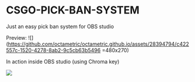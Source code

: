 # CSGO-PICK-BAN-SYSTEM
Just an easy pick ban system for OBS studio

Preview:
![](https://github.com/octametric/octametric.github.io/assets/28394794/c422557c-1520-4278-8ab2-9c5cb63b5496 =480x270)

In action inside OBS studio (using Chroma key)


![](https://media3.giphy.com/media/v1.Y2lkPTc5MGI3NjExaXY1NWw3bDk0OGJnOTM4dHp4dWZteG55bXA2bTJlNTFmbHNuZXg0YiZlcD12MV9pbnRlcm5hbF9naWZfYnlfaWQmY3Q9Zw/G7qFplMDFXSOuMXfeq/giphy.gif)
